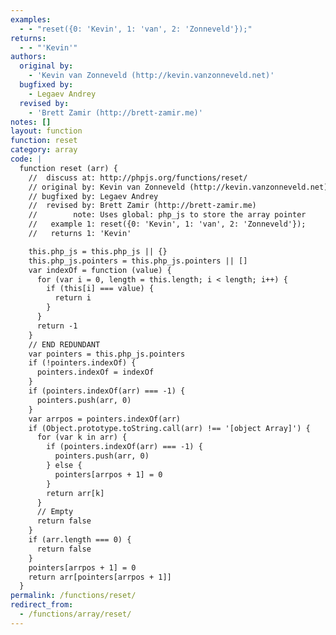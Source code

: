 ```yaml
---
examples:
  - - "reset({0: 'Kevin', 1: 'van', 2: 'Zonneveld'});"
returns:
  - - "'Kevin'"
authors:
  original by:
    - 'Kevin van Zonneveld (http://kevin.vanzonneveld.net)'
  bugfixed by:
    - Legaev Andrey
  revised by:
    - 'Brett Zamir (http://brett-zamir.me)'
notes: []
layout: function
function: reset
category: array
code: |
  function reset (arr) {
    //  discuss at: http://phpjs.org/functions/reset/
    // original by: Kevin van Zonneveld (http://kevin.vanzonneveld.net)
    // bugfixed by: Legaev Andrey
    //  revised by: Brett Zamir (http://brett-zamir.me)
    //        note: Uses global: php_js to store the array pointer
    //   example 1: reset({0: 'Kevin', 1: 'van', 2: 'Zonneveld'});
    //   returns 1: 'Kevin'

    this.php_js = this.php_js || {}
    this.php_js.pointers = this.php_js.pointers || []
    var indexOf = function (value) {
      for (var i = 0, length = this.length; i < length; i++) {
        if (this[i] === value) {
          return i
        }
      }
      return -1
    }
    // END REDUNDANT
    var pointers = this.php_js.pointers
    if (!pointers.indexOf) {
      pointers.indexOf = indexOf
    }
    if (pointers.indexOf(arr) === -1) {
      pointers.push(arr, 0)
    }
    var arrpos = pointers.indexOf(arr)
    if (Object.prototype.toString.call(arr) !== '[object Array]') {
      for (var k in arr) {
        if (pointers.indexOf(arr) === -1) {
          pointers.push(arr, 0)
        } else {
          pointers[arrpos + 1] = 0
        }
        return arr[k]
      }
      // Empty
      return false
    }
    if (arr.length === 0) {
      return false
    }
    pointers[arrpos + 1] = 0
    return arr[pointers[arrpos + 1]]
  }
permalink: /functions/reset/
redirect_from:
  - /functions/array/reset/
---
```


<!-- WARNING! This file is auto generated by `npm run web:inject`, do not edit by hand -->
